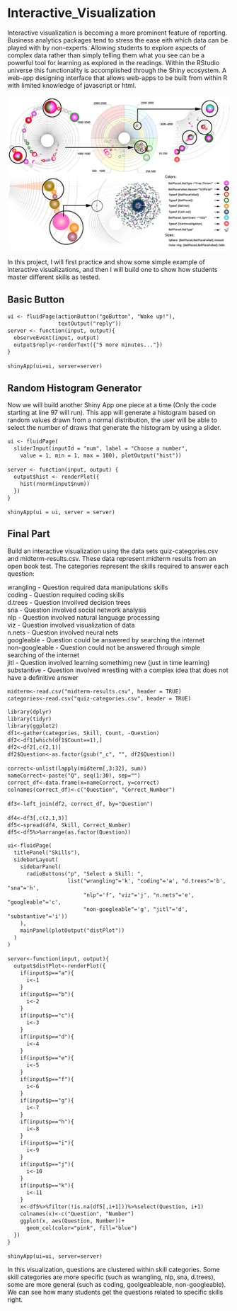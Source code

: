 # Interactive_Visualization

Interactive visualization is becoming a more prominent feature of reporting. Business analytics packages tend to stress the ease eith which data can be played with by non-experts. Allowing students to explore aspects of complex data rather than simply telling them what you see can be a powerful tool for learning as explored in the readings. Within the RStudio universe this functionality is accomplished through the Shiny ecosystem. A web-app designing interface that allows web-apps to be built from within R with limited knowledge of javascript or html.

![int_vis](https://github.com/ab4499/Interactive_Vis/blob/master/graphs/Int_vis.png "github")

In this project, I will first practice and show some simple example of interactive visualizations, and then I will build one to show how students master different skills as tested.


## Basic Button

```{r}
ui <- fluidPage(actionButton("goButton", "Wake up!"),
                textOutput("reply"))
server <- function(input, output){
  observeEvent(input, output)
  output$reply<-renderText({"5 more minutes..."})
}

shinyApp(ui=ui, server=server)
```


## Random Histogram Generator

Now we will build another Shiny App one piece at a time (Only the code starting at line 97 will run). This app will generate a histogram based on random values drawn from a normal distribution, the user will be able to select the number of draws that generate the histogram by using a slider.

```{r}
ui <- fluidPage(
  sliderInput(inputId = "num", label = "Choose a number", 
    value = 1, min = 1, max = 100), plotOutput("hist"))

server <- function(input, output) {
  output$hist <- renderPlot({
    hist(rnorm(input$num))
  })
}

shinyApp(ui = ui, server = server)
```

## Final Part

Build an interactive visualization using the data sets quiz-categories.csv and midterm-results.csv. These data represent midterm results from an open book test. The categories represent the skills required to answer each question:

wrangling - Question required data manipulations skills  
coding - Question required coding skills  
d.trees - Question invoilved decision trees  
sna - Question involved social network analysis  
nlp - Question involved natural language processing  
viz - Question involved visualization of data  
n.nets - Question involved neural nets  
googleable - Question could be answered by searching the internet  
non-googleable - Question could not be answered through simple searching of the internet  
jitl - Question involved learning somethimg new (just in time learning)  
substantive - Question involved wrestling with a complex idea that does not have a definitive answer


```{r}
midterm<-read.csv("midterm-results.csv", header = TRUE)
categories<-read.csv("quiz-categories.csv", header = TRUE)
```

```{r}
library(dplyr)
library(tidyr)
library(ggplot2)
df1<-gather(categories, Skill, Count, -Question)
df2<-df1[which(df1$Count==1),]
df2<-df2[,c(2,1)]
df2$Question<-as.factor(gsub("_c", "", df2$Question))

correct<-unlist(lapply(midterm[,3:32], sum))
nameCorrect<-paste("Q", seq(1:30), sep="")
correct_df<-data.frame(x=nameCorrect, y=correct)
colnames(correct_df)<-c("Question", "Correct_Number")

df3<-left_join(df2, correct_df, by="Question")

df4<-df3[,c(2,1,3)]
df5<-spread(df4, Skill, Correct_Number)
df5<-df5%>%arrange(as.factor(Question))

```


```{r}
ui<-fluidPage(
  titlePanel("Skills"),
  sidebarLayout(
    sidebarPanel(
      radioButtons("p", "Select a Skill: ",
                   list("wrangling"='k', "coding"='a', "d.trees"='b', "sna"='h',
                        "nlp"='f', "viz"='j', "n.nets"='e', "googleable"='c',
                        "non-googleable"='g', "jitl"='d', "substantive"='i'))
    ),
    mainPanel(plotOutput("distPlot"))
  )
)

server<-function(input, output){
  output$distPlot<-renderPlot({
    if(input$p=="a"){
      i<-1
    }
    if(input$p=="b"){
      i<-2
    }
    if(input$p=="c"){
      i<-3
    }
    if(input$p=="d"){
      i<-4
    }
    if(input$p=="e"){
      i<-5
    }
    if(input$p=="f"){
      i<-6
    }
    if(input$p=="g"){
      i<-7
    }
    if(input$p=="h"){
      i<-8
    }
    if(input$p=="i"){
      i<-9
    }
    if(input$p=="j"){
      i<-10
    }
    if(input$p=="k"){
      i<-11
    }
    x<-df5%>%filter(!is.na(df5[,i+1]))%>%select(Question, i+1)
    colnames(x)<-c("Question", "Number")
    ggplot(x, aes(Question, Number))+
      geom_col(color="pink", fill="blue")
  })
}

shinyApp(ui=ui, server=server)
```

In this visualization, questions are clustered within skill categories. Some skill categories are more specific (such as wrangling, nlp, sna, d.trees), some are more general (such as coding, goolgeableable, non-googleable). We can see how many students get the questions related to specific skills right.
